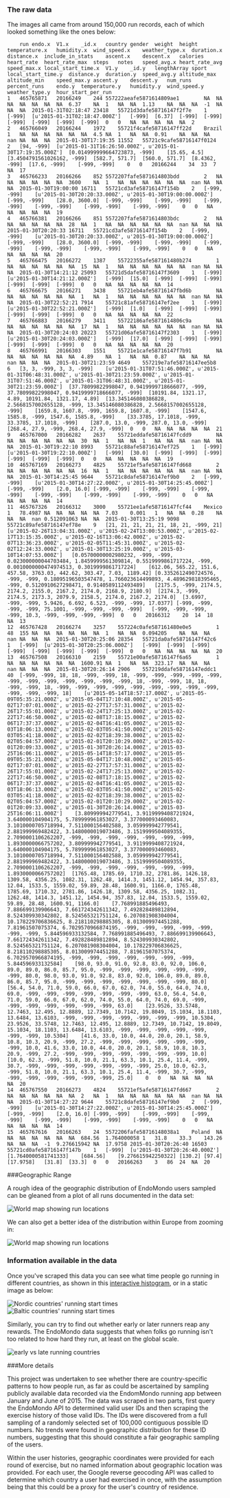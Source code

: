 
### The raw data

The images all came from around 150,000 run records, each of which looked something like the ones below:

```
	run	endo.x	V1.x	_id.x	country	gender	weight	height	temperature.x	humidity.x	wind_speed.x	weather_type.x	duration.x	distance.x	include_in_stats	ascent.x	descent.x	calories	heart_rate	heart_rate_max	steps	notes	speed_avg.x	heart_rate_avg	speed_max.x	local_start_time.x	V1.y	_id.y	lengthArray	sport	local_start_time.y	distance.y	duration.y	speed_avg.y	altitude_max	altitude_min	speed_max.y	ascent.y	descent.y	num_runs	percent_runs	endo.y	temperature.y	humidity.y	wind_speed.y	weather_type.y	hour_start_per_run
1	465765871	20166249	244	557222aeafe5871614809ae1		NA	NA	NA	NA	NA	NA	NA	6.37	NA	1	NA	NA	1.13	NA	NA	NA	-1	NA	NA	NA	2015-01-31T02:18:47	23418	55721d3dafe58716147f2f7e	1	[-999]	[u'2015-01-31T02:18:47.000Z']	[-999]	[6.37]	[-999]	[-999]	[-999]	[-999]	[-999]	[-999]	0	0	NA	NA	NA	NA	NA	2
2	465766049	20166244	1972	55721f4cafe58716147ff22d	Brazil	1	NA	NA	NA	NA	NA	NA	4.5	NA	1	NA	NA	0.91	NA	NA	NA	nan	NA	NA	NA	2015-01-30T17:19:35	11552	55721c9cafe58716147f0124	2	[94, -999]	[u'2015-01-31T16:26:50.000Z', u'2015-01-30T17:19:35.000Z']	[0.014999999664723873, -999]	[15.65, 4.5]	[3.4504791561026162, -999]	[582.7, 571.7]	[560.0, 571.7]	[8.4362, -999]	[17.6, -999]	[-999, -999]	0	0	20166244	34	33	7	NA	17
3	465766233	20166266	852	5572207fafe5871614803bdd		2	NA	NA	NA	NA	NA	NA	3600	NA	1	NA	NA	NA	NA	NA	NA	nan	NA	NA	NA	2015-01-30T19:00:00	16711	55721cd3afe58716147f154b	2	[-999, -999]	[u'2015-01-30T20:20:33.000Z', u'2015-01-30T19:00:00.000Z']	[-999, -999]	[28.0, 3600.0]	[-999, -999]	[-999, -999]	[-999, -999]	[-999, -999]	[-999, -999]	[-999, -999]	0	0	NA	NA	NA	NA	NA	19
4	465766381	20166266	851	5572207fafe5871614803bdc		2	NA	NA	NA	NA	NA	NA	28	NA	1	NA	NA	NA	NA	NA	NA	nan	NA	NA	NA	2015-01-30T20:20:33	16711	55721cd3afe58716147f154b	2	[-999, -999]	[u'2015-01-30T20:20:33.000Z', u'2015-01-30T19:00:00.000Z']	[-999, -999]	[28.0, 3600.0]	[-999, -999]	[-999, -999]	[-999, -999]	[-999, -999]	[-999, -999]	[-999, -999]	0	0	NA	NA	NA	NA	NA	20
5	465766475	20166272	1387	55722355afe587161480b274		1	NA	NA	NA	NA	NA	NA	15	NA	1	NA	NA	NA	NA	NA	NA	nan	NA	NA	NA	2015-01-30T14:21:12	25093	55721d5dafe58716147f3609	1	[-999]	[u'2015-01-30T14:21:12.000Z']	[-999]	[15.0]	[-999]	[-999]	[-999]	[-999]	[-999]	[-999]	0	0	NA	NA	NA	NA	NA	14
6	465766675	20166271	3438	55721eb4afe58716147fbd6b		NA	NA	NA	NA	NA	NA	NA	1	NA	1	NA	NA	NA	NA	NA	NA	nan	NA	NA	NA	2015-01-30T22:52:21	7914	55721c81afe58716147ef2ee	1	[-999]	[u'2015-01-30T22:52:21.000Z']	[-999]	[1.0]	[-999]	[-999]	[-999]	[-999]	[-999]	[-999]	0	0	NA	NA	NA	NA	NA	22
7	465766883	20166279	3411	55722186afe5871614806c9a		NA	NA	NA	NA	NA	NA	NA	17	NA	1	NA	NA	NA	NA	NA	NA	nan	NA	NA	NA	2015-01-30T20:24:03	20223	55721d06afe58716147f2303	1	[-999]	[u'2015-01-30T20:24:03.000Z']	[-999]	[17.0]	[-999]	[-999]	[-999]	[-999]	[-999]	[-999]	0	0	NA	NA	NA	NA	NA	20
8	465766991	20166303	1551	55721e1cafe58716147f7b91		NA	NA	NA	NA	NA	NA	NA	4.89	NA	1	NA	NA	0.87	NA	NA	NA	nan	NA	NA	NA	2015-01-30T21:23:59	4649	557219e7afe58716147ee5b8	6	[3, 3, -999, 3, 3, -999]	[u'2015-01-31T07:51:46.000Z', u'2015-01-31T06:48:31.000Z', u'2015-01-30T21:23:59.000Z', u'2015-01-31T07:51:46.000Z', u'2015-01-31T06:48:31.000Z', u'2015-01-30T21:23:59.000Z']	[37.78099822998047, 0.9419999718666077, -999, 37.78099822998047, 0.9419999718666077, -999]	[10191.84, 1321.17, 4.89, 10191.84, 1321.17, 4.89]	[13.345146080386828, 2.5668157002655128, -999, 13.345146080386828, 2.5668157002655128, -999]	[1659.8, 1607.8, -999, 1659.8, 1607.8, -999]	[1547.6, 1585.8, -999, 1547.6, 1585.8, -999]	[33.3785, 17.1018, -999, 33.3785, 17.1018, -999]	[287.0, 13.0, -999, 287.0, 13.0, -999]	[268.4, 27.9, -999, 268.4, 27.9, -999]	0	0	NA	NA	NA	NA	NA	21
9	465767000	20166282	2637	55721eddafe58716147fcdd9		NA	NA	NA	NA	NA	NA	NA	30	NA	1	NA	NA	1	NA	NA	NA	nan	NA	NA	NA	2015-01-30T19:22:10	8993	55721c88afe58716147ef725	1	[-999]	[u'2015-01-30T19:22:10.000Z']	[-999]	[30.0]	[-999]	[-999]	[-999]	[-999]	[-999]	[-999]	0	0	NA	NA	NA	NA	NA	19
10	465767169	20166273	4825	55721ef5afe58716147fd668		2	NA	NA	NA	NA	NA	NA	16	NA	1	NA	NA	NA	NA	NA	NA	nan	NA	NA	NA	2015-01-30T14:25:45	9644	55721c8dafe58716147ef9b0	2	[-999, -999]	[u'2015-01-30T14:27:22.000Z', u'2015-01-30T14:25:45.000Z']	[-999, -999]	[2.0, 16.0]	[-999, -999]	[-999, -999]	[-999, -999]	[-999, -999]	[-999, -999]	[-999, -999]	0	0	NA	NA	NA	NA	NA	14
11	465767326	20166312	3000	55721ee1afe58716147fcf44	Mexico	1	78.4987	NA	NA	NA	NA	NA	7.03	0.001	1	NA	NA	0.28	NA	NA	NA	nan	0.512091063	NA	NA	2015-01-30T13:25:19	9098	55721c89afe58716147ef78e	9	[21, 21, 21, 21, 21, 18, 21, -999, 21]	[u'2015-02-26T13:04:31.000Z', u'2015-02-24T13:00:53.000Z', u'2015-02-17T13:15:35.000Z', u'2015-02-16T13:06:42.000Z', u'2015-02-07T13:36:23.000Z', u'2015-02-05T11:45:31.000Z', u'2015-02-02T12:24:33.000Z', u'2015-01-30T13:25:19.000Z', u'2015-03-10T14:07:53.000Z']	[0.05700000002980232, -999, -999, 0.023000000044703484, 1.8459999561309814, 0.5519999861717224, -999, 0.0010000000474974513, 0.3019999861717224]	[612.06, 565.22, 151.6, 457.58, 3763.03, 442.62, 303.47, 7.03, 1189.42]	[0.3352612490724576, -999, -999, 0.18095196503547478, 1.766023614499893, 4.489629818395465, -999, 0.5120910627298471, 0.9140589112493489]	[2175.5, -999, 2174.5, 2174.2, 2155.0, 2167.2, 2174.0, 2168.9, 2180.9]	[2174.3, -999, 2174.5, 2173.3, 2079.9, 2158.5, 2174.0, 2167.2, 2174.0]	[3.6997, -999, -999, 5.9426, 6.692, 6.523, -999, -999, 17.0377]	[-999, -999, -999, -999, 75.1001, -999, -999, -999, -999]	[-999, -999, -999, -999, 10.3, -999, -999, -999, -999]	0	0	20166312	20	14	18	NA	13
12	465767428	20166274	3257	557224c0afe587161480e0e5		1	48	155	NA	NA	NA	NA	NA	NA	1	NA	NA	0.094205	NA	NA	NA	nan	NA	NA	NA	2015-01-30T20:25:06	28354	55721da0afe58716147f42c6	1	[-999]	[u'2015-01-30T20:25:06.000Z']	[-999]	[-999]	[-999]	[-999]	[-999]	[-999]	[-999]	[-999]	0	0	NA	NA	NA	NA	NA	20
13	465767508	20166310	2159	55721e00afe58716147f6a65		1	NA	NA	NA	NA	NA	NA	1600.91	NA	1	NA	NA	323.17	NA	NA	NA	nan	NA	NA	NA	2015-01-30T20:26:14	2906	557219ddafe58716147eddc1	40	[-999, -999, 18, 18, -999, -999, 18, -999, -999, -999, -999, -999, -999, -999, -999, -999, -999, -999, -999, 18, -999, -999, 18, 18, -999, -999, 18, -999, -999, -999, -999, -999, -999, -999, -999, -999, -999, -999, -999, 18]	[u'2015-05-14T18:57:17.000Z', u'2015-05-09T05:35:21.000Z', u'2015-05-04T17:10:48.000Z', u'2015-05-02T17:07:01.000Z', u'2015-02-27T17:57:31.000Z', u'2015-02-26T17:55:01.000Z', u'2015-02-24T17:25:13.000Z', u'2015-02-22T17:46:50.000Z', u'2015-02-08T17:18:15.000Z', u'2015-02-06T17:37:37.000Z', u'2015-02-04T16:41:05.000Z', u'2015-02-03T18:06:13.000Z', u'2015-02-03T05:41:50.000Z', u'2015-02-03T05:41:18.000Z', u'2015-02-02T18:39:38.000Z', u'2015-02-02T05:04:57.000Z', u'2015-02-01T20:10:29.000Z', u'2015-02-01T20:09:33.000Z', u'2015-01-30T20:26:14.000Z', u'2015-03-25T16:06:11.000Z', u'2015-05-14T18:57:17.000Z', u'2015-05-09T05:35:21.000Z', u'2015-05-04T17:10:48.000Z', u'2015-05-02T17:07:01.000Z', u'2015-02-27T17:57:31.000Z', u'2015-02-26T17:55:01.000Z', u'2015-02-24T17:25:13.000Z', u'2015-02-22T17:46:50.000Z', u'2015-02-08T17:18:15.000Z', u'2015-02-06T17:37:37.000Z', u'2015-02-04T16:41:05.000Z', u'2015-02-03T18:06:13.000Z', u'2015-02-03T05:41:50.000Z', u'2015-02-03T05:41:18.000Z', u'2015-02-02T18:39:38.000Z', u'2015-02-02T05:04:57.000Z', u'2015-02-01T20:10:29.000Z', u'2015-02-01T20:09:33.000Z', u'2015-01-30T20:26:14.000Z', u'2015-03-25T16:06:11.000Z']	[3.809999942779541, 3.9119999408721924, 3.640000104904175, 5.789999961853027, 3.377000093460083, 3.1010000705718994, 7.511000156402588, 3.059999942779541, 2.881999969482422, 3.1480000019073486, 3.1519999504089355, 2.7090001106262207, -999, -999, -999, -999, -999, -999, -999, 1.8930000066757202, 3.809999942779541, 3.9119999408721924, 3.640000104904175, 5.789999961853027, 3.377000093460083, 3.1010000705718994, 7.511000156402588, 3.059999942779541, 2.881999969482422, 3.1480000019073486, 3.1519999504089355, 2.7090001106262207, -999, -999, -999, -999, -999, -999, -999, 1.8930000066757202]	[1765.48, 1785.69, 1710.32, 2781.86, 1426.18, 1309.58, 4356.25, 1082.31, 1262.48, 1414.3, 1451.12, 1454.94, 357.83, 12.04, 1533.5, 1559.02, 59.89, 28.48, 1600.91, 1166.0, 1765.48, 1785.69, 1710.32, 2781.86, 1426.18, 1309.58, 4356.25, 1082.31, 1262.48, 1414.3, 1451.12, 1454.94, 357.83, 12.04, 1533.5, 1559.02, 59.89, 28.48, 1600.91, 1166.0]	[7.768991885496493, 7.886699139906643, 7.661724342611342, 7.492828489812894, 8.524309930342802, 8.524565321751124, 6.207081908304004, 10.178229706836625, 8.218110298885305, 8.013009974451288, 7.81961507075374, 6.7029570966874195, -999, -999, -999, -999, -999, -999, -999, 5.844596933132584, 7.768991885496493, 7.886699139906643, 7.661724342611342, 7.492828489812894, 8.524309930342802, 8.524565321751124, 6.207081908304004, 10.178229706836625, 8.218110298885305, 8.013009974451288, 7.81961507075374, 6.7029570966874195, -999, -999, -999, -999, -999, -999, -999, 5.844596933132584]	[98.0, 93.0, 91.0, 92.8, 83.0, 92.0, 106.0, 89.0, 89.0, 86.0, 85.7, 95.0, -999, -999, -999, -999, -999, -999, -999, 80.0, 98.0, 93.0, 91.0, 92.8, 83.0, 92.0, 106.0, 89.0, 89.0, 86.0, 85.7, 95.0, -999, -999, -999, -999, -999, -999, -999, 80.0]	[56.4, 54.0, 71.0, 59.0, 66.0, 67.0, 62.0, 74.0, 55.0, 64.0, 74.0, 69.0, -999, -999, -999, -999, -999, -999, -999, 63.0, 56.4, 54.0, 71.0, 59.0, 66.0, 67.0, 62.0, 74.0, 55.0, 64.0, 74.0, 69.0, -999, -999, -999, -999, -999, -999, -999, 63.0]	[23.9526, 33.5748, 12.7463, 12.495, 12.8889, 12.7349, 10.7142, 19.8049, 15.1034, 18.1103, 13.6484, 13.6103, -999, -999, -999, -999, -999, -999, -999, 10.5304, 23.9526, 33.5748, 12.7463, 12.495, 12.8889, 12.7349, 10.7142, 19.8049, 15.1034, 18.1103, 13.6484, 13.6103, -999, -999, -999, -999, -999, -999, -999, 10.5304]	[41.6, 33.0, 10.0, 44.0, 20.0, 20.1, 58.9, 10.8, 10.3, 20.9, -999, 27.2, -999, -999, -999, -999, -999, -999, -999, 10.0, 41.6, 33.0, 10.0, 44.0, 20.0, 20.1, 58.9, 10.8, 10.3, 20.9, -999, 27.2, -999, -999, -999, -999, -999, -999, -999, 10.0]	[10.0, 62.3, -999, 51.8, 10.0, 21.1, 63.3, 10.1, 25.4, 11.4, -999, 30.7, -999, -999, -999, -999, -999, -999, -999, 25.0, 10.0, 62.3, -999, 51.8, 10.0, 21.1, 63.3, 10.1, 25.4, 11.4, -999, 30.7, -999, -999, -999, -999, -999, -999, -999, 25.0]	0	0	NA	NA	NA	NA	NA	20
14	465767550	20166273	4824	55721ef5afe58716147fd667		2	NA	NA	NA	NA	NA	NA	2	NA	1	NA	NA	NA	NA	NA	NA	nan	NA	NA	NA	2015-01-30T14:27:22	9644	55721c8dafe58716147ef9b0	2	[-999, -999]	[u'2015-01-30T14:27:22.000Z', u'2015-01-30T14:25:45.000Z']	[-999, -999]	[2.0, 16.0]	[-999, -999]	[-999, -999]	[-999, -999]	[-999, -999]	[-999, -999]	[-999, -999]	0	0	NA	NA	NA	NA	NA	14
15	465767616	20166263	24	5572206fafe58716148038a1	Poland	NA	NA	NA	NA	NA	NA	NA	684.56	1.764000058	1	31.8	33.3	143.26	NA	NA	NA	-1	9.276615942	NA	17.9758	2015-01-30T20:26:40	16503	55721cd0afe58716147f147b	1	[-999]	[u'2015-01-30T20:26:40.000Z']	[1.7640000581741333]	[684.56]	[9.276615942250322]	[130.2]	[97.4]	[17.9758]	[31.8]	[33.3]	0	0	20166263	3	86	24	NA	20
```

###Geographic Range

A rough idea of the geographic distribution of EndoMondo users sampled can be gleaned from a plot of all runs documented in the data set:

![World map showing run locations](https://github.com/sunnysideprodcorp/EndomondoScraper/blob/master/images/world.png)

We can also get a better idea of the distribution within Europe from zooming in:

![World map showing run locations](https://github.com/sunnysideprodcorp/EndomondoScraper/blob/master/images/Europe.png)

### Information available in the data

Once you've scraped this data you can see what time people go running in different countries, as shown in this [interactive histogram](http://www.sunnysideworks.nyc/Simply-Run/blog1#histcontainer), or in a static image as below:

![Nordic countries' running start times](https://github.com/sunnysideprodcorp/EndomondoScraper/blob/master/images/nordic.png)
![Baltic countries' running start times](https://github.com/sunnysideprodcorp/EndomondoScraper/blob/master/images/baltic.png)

Similarly, you can try to find out whether early or later runners reap any rewards. The EndoMondo data suggests that when folks go running isn't too related to how hard they run, at least on the global scale.

![early vs late running countries](https://github.com/sunnysideprodcorp/EndomondoScraper/blob/master/images/morning_night.png)
 

###More details

This project was undertaken to see whether there are country-specific patterns to how people run, as far as could be ascertained by sampling publicly available data recorded via the EndomMondo running app between January and June of 2015. The data was scraped in two parts, first query the EndoMondo API to determined valid user IDs and then scraping the exercise history of those valid IDs. The IDs were discovered from a full sampling of a randomly selected set of 100,000 contiguous possible ID numbers. No trends were found in geographic distribution for these ID numbers, suggesting that this should constitute a fair geographic sampling of the users.

Within the user histories, geographic coordinates were provided for each round of exercise, but no named information about geographic location was provided. For each user, the Google reverse geocoding API was called to determine which country a user had exercised in once, with the assumption being that this could be a proxy for the user's country of residence.

